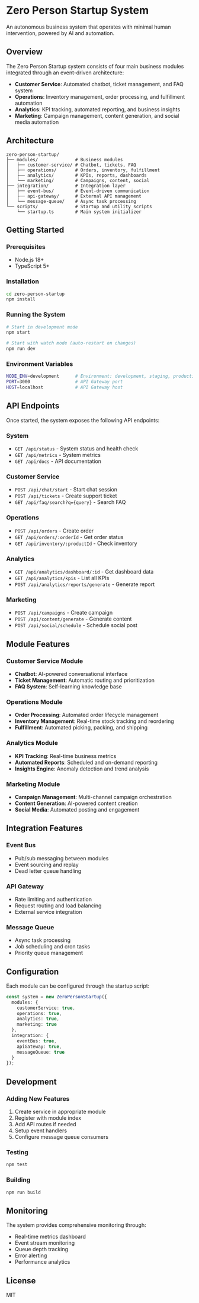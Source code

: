 # Zero Person Startup System

An autonomous business system that operates with minimal human intervention, powered by AI and automation.

## Overview

The Zero Person Startup system consists of four main business modules integrated through an event-driven architecture:

- **Customer Service**: Automated chatbot, ticket management, and FAQ system
- **Operations**: Inventory management, order processing, and fulfillment automation
- **Analytics**: KPI tracking, automated reporting, and business insights
- **Marketing**: Campaign management, content generation, and social media automation

## Architecture

```
zero-person-startup/
├── modules/              # Business modules
│   ├── customer-service/ # Chatbot, tickets, FAQ
│   ├── operations/       # Orders, inventory, fulfillment
│   ├── analytics/        # KPIs, reports, dashboards
│   └── marketing/        # Campaigns, content, social
├── integration/          # Integration layer
│   ├── event-bus/        # Event-driven communication
│   ├── api-gateway/      # External API management
│   └── message-queue/    # Async task processing
└── scripts/              # Startup and utility scripts
    └── startup.ts        # Main system initializer
```

## Getting Started

### Prerequisites

- Node.js 18+ 
- TypeScript 5+

### Installation

```bash
cd zero-person-startup
npm install
```

### Running the System

```bash
# Start in development mode
npm start

# Start with watch mode (auto-restart on changes)
npm run dev
```

### Environment Variables

```bash
NODE_ENV=development      # Environment: development, staging, production
PORT=3000                 # API Gateway port
HOST=localhost            # API Gateway host
```

## API Endpoints

Once started, the system exposes the following API endpoints:

### System
- `GET /api/status` - System status and health check
- `GET /api/metrics` - System metrics
- `GET /api/docs` - API documentation

### Customer Service
- `POST /api/chat/start` - Start chat session
- `POST /api/tickets` - Create support ticket
- `GET /api/faq/search?q={query}` - Search FAQ

### Operations
- `POST /api/orders` - Create order
- `GET /api/orders/:orderId` - Get order status
- `GET /api/inventory/:productId` - Check inventory

### Analytics
- `GET /api/analytics/dashboard/:id` - Get dashboard data
- `GET /api/analytics/kpis` - List all KPIs
- `POST /api/analytics/reports/generate` - Generate report

### Marketing
- `POST /api/campaigns` - Create campaign
- `POST /api/content/generate` - Generate content
- `POST /api/social/schedule` - Schedule social post

## Module Features

### Customer Service Module
- **Chatbot**: AI-powered conversational interface
- **Ticket Management**: Automatic routing and prioritization
- **FAQ System**: Self-learning knowledge base

### Operations Module
- **Order Processing**: Automated order lifecycle management
- **Inventory Management**: Real-time stock tracking and reordering
- **Fulfillment**: Automated picking, packing, and shipping

### Analytics Module
- **KPI Tracking**: Real-time business metrics
- **Automated Reports**: Scheduled and on-demand reporting
- **Insights Engine**: Anomaly detection and trend analysis

### Marketing Module
- **Campaign Management**: Multi-channel campaign orchestration
- **Content Generation**: AI-powered content creation
- **Social Media**: Automated posting and engagement

## Integration Features

### Event Bus
- Pub/sub messaging between modules
- Event sourcing and replay
- Dead letter queue handling

### API Gateway
- Rate limiting and authentication
- Request routing and load balancing
- External service integration

### Message Queue
- Async task processing
- Job scheduling and cron tasks
- Priority queue management

## Configuration

Each module can be configured through the startup script:

```typescript
const system = new ZeroPersonStartup({
  modules: {
    customerService: true,
    operations: true,
    analytics: true,
    marketing: true
  },
  integration: {
    eventBus: true,
    apiGateway: true,
    messageQueue: true
  }
});
```

## Development

### Adding New Features

1. Create service in appropriate module
2. Register with module index
3. Add API routes if needed
4. Setup event handlers
5. Configure message queue consumers

### Testing

```bash
npm test
```

### Building

```bash
npm run build
```

## Monitoring

The system provides comprehensive monitoring through:

- Real-time metrics dashboard
- Event stream monitoring
- Queue depth tracking
- Error alerting
- Performance analytics

## License

MIT